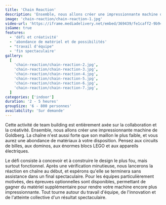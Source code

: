```yaml
---
title: 'Chain Reaction'
description: 'Ensemble, nous allons créer une impressionnante machine de Goldberg'
image: 'chain-reaction/chain-reaction-1.jpg'
video-url: 'https://iframe.mediadelivery.net/embed/369439/fe1caff2-9b94-450f-839b-22ab3de3ae95'
isGame: true
features:
  - 'défi et créativité'
  - 'abondance de matériel et de possibilités'
  - "travail d'équipe"
  - 'fin spectaculaire'
gallery:
  [
    'chain-reaction/chain-reaction-2.jpg',
    'chain-reaction/chain-reaction-3.jpg',
    'chain-reaction/chain-reaction-4.jpg',
    'chain-reaction/chain-reaction-5.jpg',
    'chain-reaction/chain-reaction-6.jpg',
    'chain-reaction/chain-reaction-7.jpg',
  ]
categories: ['indoor']
duration: '2 - 5 heures'
groupSize: '6 - 800 personnes'
availability: 'Sur demande'
---
```


Cette activité de team building est entièrement axée sur la collaboration et la créativité. Ensemble, nous allons créer une impressionnante machine de Goldberg. La chaîne n'est aussi forte que son maillon le plus faible, et vous aurez une abondance de matériaux à votre disposition. Pensez aux circuits de billes, aux dominos, aux énormes blocs LEGO et aux appareils électriques.

Le défi consiste à concevoir et à construire le design le plus fou, mais surtout fonctionnel. Après une vérification minutieuse, nous lancerons la réaction en chaîne au début, et espérons qu'elle se terminera sans assistance dans un final spectaculaire. Pour les équipes particulièrement motivées, des épreuves optionnelles sont disponibles, permettant de gagner du matériel supplémentaire pour rendre votre machine encore plus impressionnante. Tout tourne autour du travail d'équipe, de l'innovation et de l'atteinte collective d'un résultat spectaculaire.
